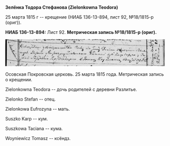 **Зелёнка Тодора Стефанова (Zielonkowna Teodora)**

25 марта 1815 г -- крещение (НИАБ 136-13-894, лист 92, №18/1815-р
(ориг)).

**НИАБ 136-13-894:** Лист 92. **Метрическая запись №18/1815-р (ориг).**

![](./media/938cb232595f11d9492f3d42dd6239500283b237.png)

Осовская Покровская церковь. 25 марта 1815 года. Метрическая запись о
крещении.

Zielonkowna Teodora -- дочь родителей с деревни Разлитье.

Zielonko Stefan -- отец.

Zielonkowa Eufrozyna -- мать.

Suszko Karp -- кум.

Suszkowa Taciana -- кума.

Woyniewicz Tomasz -- ксёндз.
